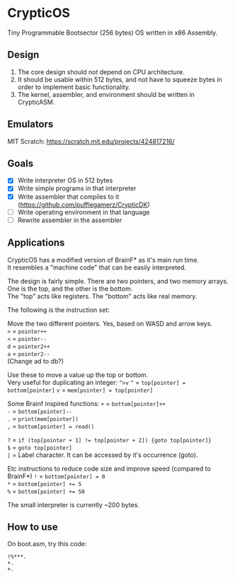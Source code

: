 # CrypticOS
Tiny Programmable Bootsector (256 bytes) OS written in x86 Assembly.

## Design
1. The core design should not depend on CPU architecture.  
2. It should be usable within 512 bytes, and not have to squeeze bytes in order to implement basic functionality.  
3. The kernel, assembler, and environment should be written in CrypticASM.  

## Emulators
MIT Scratch: https://scratch.mit.edu/projects/424817216/

## Goals
- [x] Write interpreter OS in 512 bytes  
- [x] Write simple programs in that interpreter  
- [x] Write assembler that compiles to it (https://github.com/pufflegamerz/CrypticDK)  
- [ ] Write operating environment in that language  
- [ ] Rewrite assembler in the assembler  

## Applications
CrypticOS has a modified version of BrainF* as it's main run time.  
It resembles a "machine code" that can be easily interpreted.  

The design is fairly simple. There are two pointers, and two memory arrays.  
One is the top, and the other is the bottom.  
The "top" acts like registers.
The "bottom" acts like real memory.

The following is the instruction set:  

Move the two different pointers. Yes, based on WASD and arrow keys.  
`>` = `pointer++`  
`<` = `pointer--`  
`d` = `pointer2++`  
`a` = `pointer2--`  
(Change ad to db?)

Use these to move a value up the top or bottom.  
Very useful for duplicating an integer: `^>v`
`^` = `top[pointer] = bottom[pointer]`
`v` = `mem[pointer] = top[pointer]`

Some Brainf inspired functions:
`+` = `bottom[pointer]++`  
`-` = `bottom[pointer]--`  
`.` = `print(mem[pointer])`  
`,` = `bottom[pointer] = read()`  


`?` = `if (top[pointer + 1] != top[pointer + 2]) {goto top[pointer]}`  
`$` = `goto top[pointer]`  
`|` = Label character. It can be accessed by it's occurrence (goto).

Etc instructions to reduce code size and improve speed (compared to BrainF*)
`!` = `bottom[pointer] = 0`  
`*` = `bottom[pointer] += 5`  
`%` = `bottom[pointer] += 50`  

The small interpreter is currently ~200 bytes.

## How to use
On boot.asm, try this code:
```
!%***.
+.
+.
```

